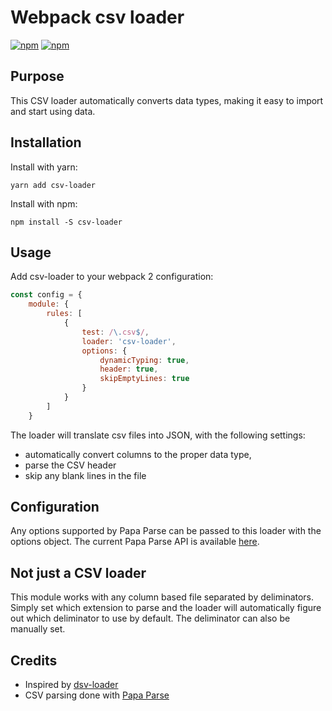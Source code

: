 # Webpack csv loader

[![npm][npm-v]][npm-url]
[![npm][npm-d]][npm-url]


## Purpose
This CSV loader automatically converts data types, making it easy to import and start using data.

## Installation

Install with yarn:

```
yarn add csv-loader
```

Install with npm:

```
npm install -S csv-loader
```

## Usage

Add csv-loader to your webpack 2 configuration:

``` javascript
const config = {
    module: {
        rules: [
            {
                test: /\.csv$/,
                loader: 'csv-loader',
                options: {
                    dynamicTyping: true,
                    header: true,
                    skipEmptyLines: true
                }
            }
        ]
    }
```

The loader will translate csv files into JSON, with the following settings:
* automatically convert columns to the proper data type,
* parse the CSV header
* skip any blank lines in the file

## Configuration

Any options supported by Papa Parse can be passed to this loader with the options object. The current Papa Parse API is available
[here](http://papaparse.com/docs#config).



## Not just a CSV loader
This module works with any column based file separated by deliminators. Simply set which extension to parse and the
loader will automatically figure out which deliminator to use by default. The deliminator can also be manually set.

## Credits

* Inspired by [dsv-loader](https://github.com/wbkd/dsv-loader)
* CSV parsing done with [Papa Parse](http://papaparse.com/)

[npm-v]: https://img.shields.io/npm/v/csv-loader.svg
[npm-d]: https://img.shields.io/npm/dt/csv-loader.svg
[npm-url]: https://npmjs.com/package/csv-loader